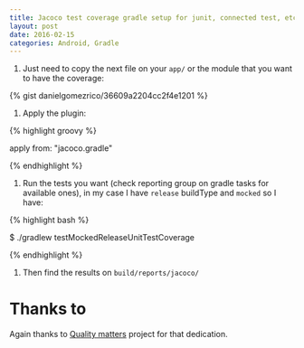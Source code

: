```yaml
---
title: Jacoco test coverage gradle setup for junit, connected test, etc... 
layout: post
date: 2016-02-15
categories: Android, Gradle
---
```


1. Just need to copy the next file on your `app/` or the module that you want to have the coverage:

{% gist danielgomezrico/36609a2204cc2f4e1201 %}

1. Apply the plugin:

{% highlight groovy %}

apply from: "jacoco.gradle"

{% endhighlight %}

1. Run the tests you want (check reporting group on gradle tasks for available ones), in my case I have `release` buildType
   and `mocked` so I have:

{% highlight bash %}

$ ./gradlew testMockedReleaseUnitTestCoverage

{% endhighlight %}

1. Then find the results on `build/reports/jacoco/`


# Thanks to 

Again thanks to  [Quality matters](https://github.com/artem-zinnatullin/qualitymatters) project for that dedication.